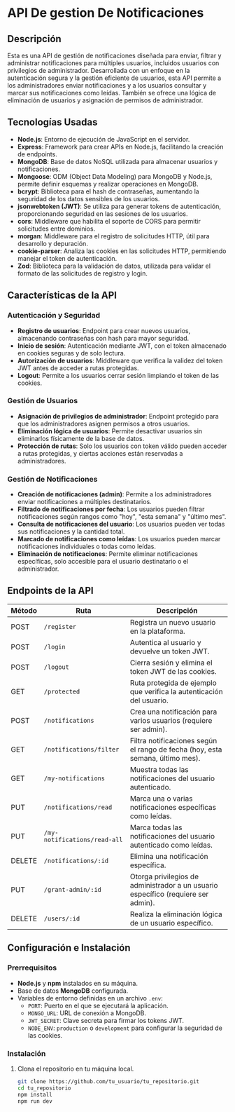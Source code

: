 # API De gestion De Notificaciones

## Descripción

Esta es una API de gestión de notificaciones diseñada para enviar, filtrar y administrar notificaciones para múltiples usuarios, incluidos usuarios con privilegios de administrador. Desarrollada con un enfoque en la autenticación segura y la gestión eficiente de usuarios, esta API permite a los administradores enviar notificaciones y a los usuarios consultar y marcar sus notificaciones como leídas. También se ofrece una lógica de eliminación de usuarios y asignación de permisos de administrador.

## Tecnologías Usadas

- **Node.js**: Entorno de ejecución de JavaScript en el servidor.
- **Express**: Framework para crear APIs en Node.js, facilitando la creación de endpoints.
- **MongoDB**: Base de datos NoSQL utilizada para almacenar usuarios y notificaciones.
- **Mongoose**: ODM (Object Data Modeling) para MongoDB y Node.js, permite definir esquemas y realizar operaciones en MongoDB.
- **bcrypt**: Biblioteca para el hash de contraseñas, aumentando la seguridad de los datos sensibles de los usuarios.
- **jsonwebtoken (JWT)**: Se utiliza para generar tokens de autenticación, proporcionando seguridad en las sesiones de los usuarios.
- **cors**: Middleware que habilita el soporte de CORS para permitir solicitudes entre dominios.
- **morgan**: Middleware para el registro de solicitudes HTTP, útil para desarrollo y depuración.
- **cookie-parser**: Analiza las cookies en las solicitudes HTTP, permitiendo manejar el token de autenticación.
- **Zod**: Biblioteca para la validación de datos, utilizada para validar el formato de las solicitudes de registro y login.

## Características de la API

### Autenticación y Seguridad

- **Registro de usuarios**: Endpoint para crear nuevos usuarios, almacenando contraseñas con hash para mayor seguridad.
- **Inicio de sesión**: Autenticación mediante JWT, con el token almacenado en cookies seguras y de solo lectura.
- **Autorización de usuarios**: Middleware que verifica la validez del token JWT antes de acceder a rutas protegidas.
- **Logout**: Permite a los usuarios cerrar sesión limpiando el token de las cookies.

### Gestión de Usuarios

- **Asignación de privilegios de administrador**: Endpoint protegido para que los administradores asignen permisos a otros usuarios.
- **Eliminación lógica de usuarios**: Permite desactivar usuarios sin eliminarlos físicamente de la base de datos.
- **Protección de rutas**: Solo los usuarios con token válido pueden acceder a rutas protegidas, y ciertas acciones están reservadas a administradores.

### Gestión de Notificaciones

- **Creación de notificaciones (admin)**: Permite a los administradores enviar notificaciones a múltiples destinatarios.
- **Filtrado de notificaciones por fecha**: Los usuarios pueden filtrar notificaciones según rangos como "hoy", "esta semana" y "último mes".
- **Consulta de notificaciones del usuario**: Los usuarios pueden ver todas sus notificaciones y la cantidad total.
- **Marcado de notificaciones como leídas**: Los usuarios pueden marcar notificaciones individuales o todas como leídas.
- **Eliminación de notificaciones**: Permite eliminar notificaciones específicas, solo accesible para el usuario destinatario o el administrador.

## Endpoints de la API

| Método | Ruta                         | Descripción                                                                       |
| ------ | ---------------------------- | --------------------------------------------------------------------------------- |
| POST   | `/register`                  | Registra un nuevo usuario en la plataforma.                                       |
| POST   | `/login`                     | Autentica al usuario y devuelve un token JWT.                                     |
| POST   | `/logout`                    | Cierra sesión y elimina el token JWT de las cookies.                              |
| GET    | `/protected`                 | Ruta protegida de ejemplo que verifica la autenticación del usuario.              |
| POST   | `/notifications`             | Crea una notificación para varios usuarios (requiere ser admin).                  |
| GET    | `/notifications/filter`      | Filtra notificaciones según el rango de fecha (hoy, esta semana, último mes).     |
| GET    | `/my-notifications`          | Muestra todas las notificaciones del usuario autenticado.                         |
| PUT    | `/notifications/read`        | Marca una o varias notificaciones específicas como leídas.                        |
| PUT    | `/my-notifications/read-all` | Marca todas las notificaciones del usuario autenticado como leídas.               |
| DELETE | `/notifications/:id`         | Elimina una notificación específica.                                              |
| PUT    | `/grant-admin/:id`           | Otorga privilegios de administrador a un usuario específico (requiere ser admin). |
| DELETE | `/users/:id`                 | Realiza la eliminación lógica de un usuario específico.                           |

## Configuración e Instalación

### Prerrequisitos

- **Node.js** y **npm** instalados en su máquina.
- Base de datos **MongoDB** configurada.
- Variables de entorno definidas en un archivo `.env`:
  - `PORT`: Puerto en el que se ejecutará la aplicación.
  - `MONGO_URL`: URL de conexión a MongoDB.
  - `JWT_SECRET`: Clave secreta para firmar los tokens JWT.
  - `NODE_ENV`: `production` o `development` para configurar la seguridad de las cookies.

### Instalación

1. Clona el repositorio en tu máquina local.
   ```bash
   git clone https://github.com/tu_usuario/tu_repositorio.git
   cd tu_repositorio
   npm install
   npm run dev
   ```
